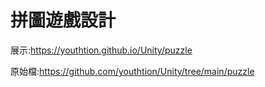 # 拼圖遊戲設計
展示:https://youthtion.github.io/Unity/puzzle

原始檔:https://github.com/youthtion/Unity/tree/main/puzzle
